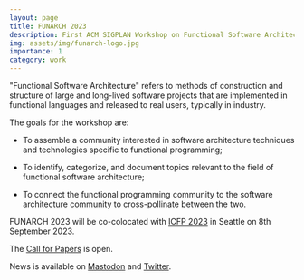 ```yaml
---
layout: page
title: FUNARCH 2023
description: First ACM SIGPLAN Workshop on Functional Software Architecture - FP in the Large
img: assets/img/funarch-logo.jpg
importance: 1
category: work
---
```


"Functional Software Architecture" refers to methods of construction
and structure of large and long-lived software projects that are
implemented in functional languages and released to real users,
typically in industry.

The goals for the workshop are:

- To assemble a community interested in software architecture
  techniques and technologies specific to functional programming;

- To identify, categorize, and document topics relevant to
  the field of functional software architecture;

- To connect the functional programming community to the software
  architecture community to cross-pollinate between the two.
    
FUNARCH 2023 will be co-colocated with [ICFP 2023](https://icfp23.sigplan.org/)
in Seattle on 8th September 2023.

The [Call for Papers](cfp/) is open.

News is available on [Mastodon](https://discuss.systems/@funarch) and
[Twitter](https://twitter.com/ACMFUNARCH).


